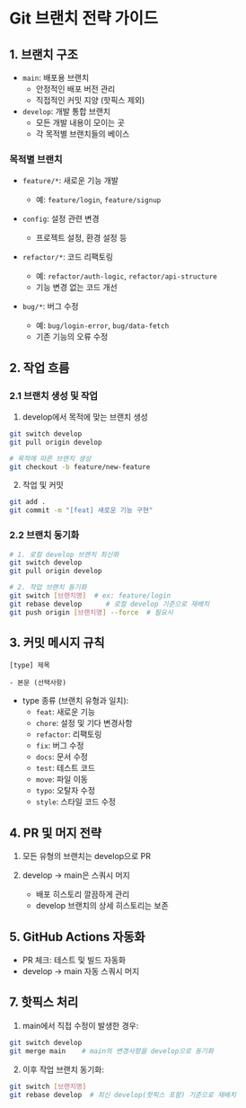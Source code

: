 # Git 브랜치 전략 가이드

## 1. 브랜치 구조

- `main`: 배포용 브랜치
  - 안정적인 배포 버전 관리
  - 직접적인 커밋 지양 (핫픽스 제외)
- `develop`: 개발 통합 브랜치
  - 모든 개발 내용이 모이는 곳
  - 각 목적별 브랜치들의 베이스

### 목적별 브랜치

- `feature/*`: 새로운 기능 개발

  - 예: `feature/login`, `feature/signup`

- `config`: 설정 관련 변경

  - 프로젝트 설정, 환경 설정 등

- `refactor/*`: 코드 리팩토링

  - 예: `refactor/auth-logic`, `refactor/api-structure`
  - 기능 변경 없는 코드 개선

- `bug/*`: 버그 수정
  - 예: `bug/login-error`, `bug/data-fetch`
  - 기존 기능의 오류 수정

## 2. 작업 흐름

### 2.1 브랜치 생성 및 작업

1. develop에서 목적에 맞는 브랜치 생성

```bash
git switch develop
git pull origin develop

# 목적에 따른 브랜치 생성
git checkout -b feature/new-feature
```

2. 작업 및 커밋

```bash
git add .
git commit -m "[feat] 새로운 기능 구현"
```

### 2.2 브랜치 동기화

```bash
# 1. 로컬 develop 브랜치 최신화
git switch develop
git pull origin develop

# 2. 작업 브랜치 동기화
git switch [브랜치명]  # ex: feature/login
git rebase develop      # 로컬 develop 기준으로 재배치
git push origin [브랜치명] --force  # 필요시
```

## 3. 커밋 메시지 규칙

```
[type] 제목

- 본문 (선택사항)
```

- type 종류 (브랜치 유형과 일치):
  - `feat`: 새로운 기능
  - `chore`: 설정 및 기다 변경사항
  - `refactor`: 리팩토링
  - `fix`: 버그 수정
  - `docs`: 문서 수정
  - `test`: 테스트 코드
  - `move`: 파일 이동
  - `typo`: 오탈자 수정
  - `style`: 스타일 코드 수정

## 4. PR 및 머지 전략

1. 모든 유형의 브랜치는 develop으로 PR

2. develop -> main은 스쿼시 머지
   - 배포 히스토리 깔끔하게 관리
   - develop 브랜치의 상세 히스토리는 보존

## 5. GitHub Actions 자동화

- PR 체크: 테스트 및 빌드 자동화
- develop -> main 자동 스쿼시 머지

## 7. 핫픽스 처리

1. main에서 직접 수정이 발생한 경우:

```bash
git switch develop
git merge main    # main의 변경사항을 develop으로 동기화
```

2. 이후 작업 브랜치 동기화:

```bash
git switch [브랜치명]
git rebase develop  # 최신 develop(핫픽스 포함) 기준으로 재배치
```
